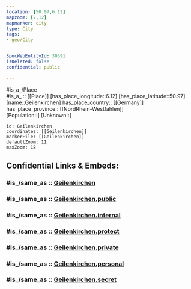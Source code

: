 ```yaml
---
location: [50.97,6.12] 
mapzoom: [7,12] 
mapmarker: city 
type: City
tags:
- geo/City


SpocWebEntityId: 30391
isDeleted: false
confidential: public

---
```

#is_a_/Place  
#is_a_ :: [[Place]] 
[has_place_longitude::6.12] 
[has_place_latitude::50.97] 
[name::Geilenkirchen] 
has_place_country:: [[Germany]]  
has_place_province:: [[NordRhein-Westfahlen]]  
[Population::] 
[Unknown::] 


```leaflet
id: Geilenkirchen
coordinates: [[Geilenkirchen]] 
markerFile: [[Geilenkirchen]] 
defaultZoom: 11 
maxZoom: 18
```


## Confidential Links & Embeds: 

### #is_/same_as :: [Geilenkirchen](/_Standards/Earth/Continent/Europe/Europe~Central/Germany/Germany~West/Nordrhein-Westfalen/counties~NW/Heinsberg/cities~Heinsberg/Geilenkirchen.md) 

### #is_/same_as :: [Geilenkirchen.public](/_public/Earth/Continent/Europe/Europe~Central/Germany/Germany~West/Nordrhein-Westfalen/counties~NW/Heinsberg/cities~Heinsberg/Geilenkirchen.public.md) 

### #is_/same_as :: [Geilenkirchen.internal](/_internal/Earth/Continent/Europe/Europe~Central/Germany/Germany~West/Nordrhein-Westfalen/counties~NW/Heinsberg/cities~Heinsberg/Geilenkirchen.internal.md) 

### #is_/same_as :: [Geilenkirchen.protect](/_protect/Earth/Continent/Europe/Europe~Central/Germany/Germany~West/Nordrhein-Westfalen/counties~NW/Heinsberg/cities~Heinsberg/Geilenkirchen.protect.md) 

### #is_/same_as :: [Geilenkirchen.private](/_private/Earth/Continent/Europe/Europe~Central/Germany/Germany~West/Nordrhein-Westfalen/counties~NW/Heinsberg/cities~Heinsberg/Geilenkirchen.private.md) 

### #is_/same_as :: [Geilenkirchen.personal](/_personal/Earth/Continent/Europe/Europe~Central/Germany/Germany~West/Nordrhein-Westfalen/counties~NW/Heinsberg/cities~Heinsberg/Geilenkirchen.personal.md) 

### #is_/same_as :: [Geilenkirchen.secret](/_secret/Earth/Continent/Europe/Europe~Central/Germany/Germany~West/Nordrhein-Westfalen/counties~NW/Heinsberg/cities~Heinsberg/Geilenkirchen.secret.md)

